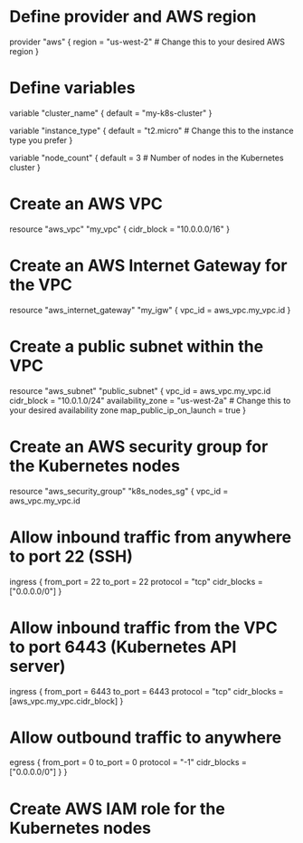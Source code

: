 # Define provider and AWS region
provider "aws" {
  region = "us-west-2"  # Change this to your desired AWS region
}

# Define variables
variable "cluster_name" {
  default = "my-k8s-cluster"
}

variable "instance_type" {
  default = "t2.micro"  # Change this to the instance type you prefer
}

variable "node_count" {
  default = 3  # Number of nodes in the Kubernetes cluster
}

# Create an AWS VPC
resource "aws_vpc" "my_vpc" {
  cidr_block = "10.0.0.0/16"
}

# Create an AWS Internet Gateway for the VPC
resource "aws_internet_gateway" "my_igw" {
  vpc_id = aws_vpc.my_vpc.id
}

# Create a public subnet within the VPC
resource "aws_subnet" "public_subnet" {
  vpc_id            = aws_vpc.my_vpc.id
  cidr_block        = "10.0.1.0/24"
  availability_zone = "us-west-2a"  # Change this to your desired availability zone
  map_public_ip_on_launch = true
}

# Create an AWS security group for the Kubernetes nodes
resource "aws_security_group" "k8s_nodes_sg" {
  vpc_id = aws_vpc.my_vpc.id

  # Allow inbound traffic from anywhere to port 22 (SSH)
  ingress {
    from_port   = 22
    to_port     = 22
    protocol    = "tcp"
    cidr_blocks = ["0.0.0.0/0"]
  }

  # Allow inbound traffic from the VPC to port 6443 (Kubernetes API server)
  ingress {
    from_port   = 6443
    to_port     = 6443
    protocol    = "tcp"
    cidr_blocks = [aws_vpc.my_vpc.cidr_block]
  }

  # Allow outbound traffic to anywhere
  egress {
    from_port   = 0
    to_port     = 0
    protocol    = "-1"
    cidr_blocks = ["0.0.0.0/0"]
  }
}

# Create AWS IAM role for the Kubernetes nodes
